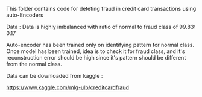 This folder contains code for deteting fraud in credit card transactions using auto-Encoders

Data :
Data is highly imbalanced with ratio of normal to fraud class of 99.83: 0.17

Auto-encoder has been trained only on identifying pattern for normal class. Once model has been trained, idea is to check it for fraud class, and it's reconstruction error should be high since it's pattern should be different from the normal class.

Data can be downloaded from kaggle :

https://www.kaggle.com/mlg-ulb/creditcardfraud
